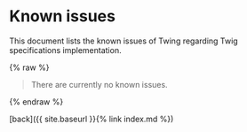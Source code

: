 # Known issues

This document lists the known issues of Twing regarding Twig specifications implementation.

{% raw %}

> There are currently no known issues.

{% endraw %}

[back]({{ site.baseurl }}{% link index.md %})

[filter-tag-doc]: https://twig.symfony.com/doc/2.x/tags/filter.html

